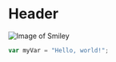 # Header
![Image of Smiley](https://www.bing.com/images/search?view=detailV2&ccid=UuGWiMCp&id=3D5B05676D50FC289729B6BC7E27F7E6D6030B0B&thid=OIP.UuGWiMCp18vRsh54-7LHBgHaHZ&mediaurl=https%3a%2f%2fi.pinimg.com%2foriginals%2fa2%2f5c%2f19%2fa25c198273a072fc9a608ee01a3bff80.png&cdnurl=https%3a%2f%2fth.bing.com%2fth%2fid%2fR.52e19688c0a9d7cbd1b21e78fbb2c706%3frik%3dCwsD1ub3J368tg%26pid%3dImgRaw%26r%3d0&exph=3895&expw=3896&q=image+of+smiley+face&simid=608056078517930417&FORM=IRPRST&ck=81FC5BFFA8580FFBCA7219F0034798E1&selectedIndex=1)

```javascript
var myVar = "Hello, world!";
```
